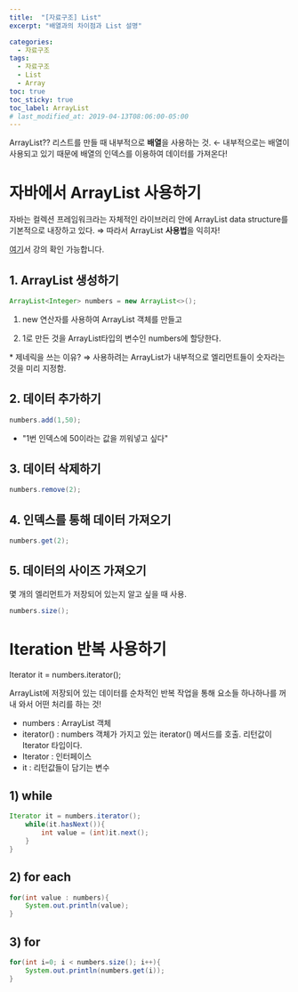 ```yaml
---
title:  "[자료구조] List"
excerpt: "배열과의 차이점과 List 설명"

categories:
  - 자료구조
tags:
  - 자료구조
  - List
  - Array
toc: true
toc_sticky: true
toc_label: ArrayList
# last_modified_at: 2019-04-13T08:06:00-05:00
---
```


ArrayList?? 리스트를 만들 때 내부적으로 **배열**을 사용하는 것. ← 내부적으로는 배열이 사용되고 있기 때문에 배열의 인덱스를 이용하여 데이터를 가져온다!

# 자바에서 ArrayList 사용하기

자바는 컬렉션 프레임워크라는 자체적인 라이브러리 안에 ArrayList data structure를 기본적으로 내장하고 있다. ⇒ 따라서 ArrayList **사용법**을 익히자!

[여기](https://www.youtube.com/playlist?list=PLuHgQVnccGMDsWOOn_P0EmAWB8DArS3Fk)서 강의 확인 가능합니다.

## 1. ArrayList 생성하기

```java
ArrayList<Integer> numbers = new ArrayList<>();
```

1) new 연산자를 사용하여 ArrayList 객체를 만들고

2) 1로 만든 것을 ArrayList타입의 변수인 numbers에 할당한다.

*<Integer> 제네릭을 쓰는 이유? ⇒ 사용하려는 ArrayList가 내부적으로 엘리먼트들이 숫자라는 것을 미리 지정함.

## 2. 데이터 추가하기

```java
numbers.add(1,50);
```

- "1번 인덱스에 50이라는 값을 끼워넣고 싶다"

## 3. 데이터 삭제하기

```java
numbers.remove(2);
```

## 4. 인덱스를 통해 데이터 가져오기

```java
numbers.get(2);
```

## 5. 데이터의 사이즈 가져오기

몇 개의 엘리먼트가 저장되어 있는지 알고 싶을 때 사용.

```java
numbers.size();
```

# Iteration 반복 사용하기

Iterator it = numbers.iterator();

ArrayList에 저장되어 있는 데이터를 순차적인 반복 작업을 통해 요소들 하나하나를 꺼내 와서 어떤 처리를 하는 것! 

- numbers : ArrayList 객체
- iterator() : numbers 객체가 가지고 있는 iterator() 메서드를 호출. 리턴값이 Iterator 타입이다.
- Iterator : 인터페이스
- it : 리턴값들이 담기는 변수

## 1) while

```java
Iterator it = numbers.iterator();
	while(it.hasNext()){
		int value = (int)it.next();
	}
}
```

## 2) for each

```java
for(int value : numbers){
	System.out.println(value);
}
```

## 3) for

```java
for(int i=0; i < numbers.size(); i++){
	System.out.println(numbers.get(i));
}
```
